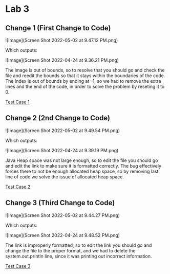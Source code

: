 # Lab 3 

## Change 1 (First Change to Code)

![Image](Screen Shot 2022-05-02 at 9.47.12 PM.png)

Which outputs:

![Image](Screen Shot 2022-04-24 at 9.36.21 PM.png)

The image is out of bounds, so to resolve that
you should go and check the file and reedit the bounds
so that it stays within the boundaries of the code. The Index
is out of bounds by ending at -1, so we had to remove the extra lines
and the end of the code, in order to solve the problem by reseting it to 0.

[Test Case 1](https://github.com/anhongalk/Lab-Report-2/blob/main/test-file.md)

## Change 2 (2nd Change to Code)

![Image](Screen Shot 2022-05-02 at 9.49.54 PM.png)

Which outputs:

![Image](Screen Shot 2022-04-24 at 9.39.19 PM.png)

Java Heap space was not large enough, so to edit the 
file you should go and edit the link to make sure it 
is formatted correctly. The bug effectively forces there to
not be enough allocated heap space, so by removing last line of code
we solve the issue of allocated heap space.

[Test Case 2](https://github.com/anhongalk/Lab-Report-2/blob/main/test-file2.md)

## Change 3 (Third Change to Code)

![Image](Screen Shot 2022-05-02 at 9.44.27 PM.png)

Which outputs:

![Image](Screen Shot 2022-04-24 at 9.48.52 PM.png)

The link is improperly formatted, so to edit the link
you should go and change the file to the proper format, and we
had to delete the system.out.println line, since it was printing out
incorrect information.

[Test Case 3](https://github.com/anhongalk/Lab-Report-2/blob/main/test-file6.md)